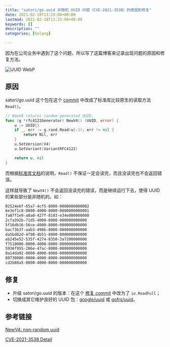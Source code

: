 ```yaml
---
title: "satori/go.uuid 非随机 UUID 问题（CVE-2021-3538）的原因和修复"
date: 2021-02-18T13:23:08+08:00
lastmod: 2021-02-18T13:23:08+08:00
keywords: []
description: ""
categories: [Golang]

---
```


因为在公司业务中遇到了这个问题，所以写了这篇博客来记录出现问题的原因和修复方法。

<!--more-->

![UUID WebP](/images/cause-and-fix-for-satori-go.uuid-non-random-uuid-issue-(cve-2021-3538)/uuid-logo.webp "UUID WebP")

## 原因

satori/go.uuid 这个包在这个 [commit](https://github.com/satori/go.uuid/commit/0ef6afb2f6cdd6cdaeee3885a95099c63f18fc8c "commit") 中改成了标准库比较原生的读取方法 `Read()`。

```go
// NewV4 returns random generated UUID.
func (g *rfc4122Generator) NewV4() (UUID, error) {
	u := UUID{}
	if _, err := g.rand.Read(u[:]); err != nil {
		return Nil, err
	}
	u.SetVersion(V4)
	u.SetVariant(VariantRFC4122)

	return u, nil
}
```

而根据[标准库文档](https://pkg.go.dev/io#Reader "标准库文档")的说明，`Read()` 不保证一定会读完，而且没读完也不会返回错误。

这样就导致了 `NewV4()` 不会返回没读完的错误，而是继续运行下去，使得 UUID 的某些部分是非随机的。如：

```txt
02524e6f-65a7-4cf5-8000-0000000000002
6e3ef1c8-0000-4000-8000-0000000000001
fa07f1e9-a8a0-427f-8103-e34e000000000
2cfa392b-71d5-4000-8000-000000000000
5f16db16-56ce-4000-8000-000000000000
bac73b37-aab3-498b-8000-000000000000
da5bd82d-4f98-4b51-8000-000000000000
eb245e52-535f-4274-8350-3a7200000000
f7510000-0000-4000-8000-000000000000
5936f955-286e-47ac-8000-000000000000
0a14da92-0000-4000-8000-000000000000
80730000-0000-4000-8000-000000000000
cd2b88a5-0000-4000-8000-000000000000
```

## 修复

* 升级 satori/go.uuid 的版本：在这个 [修复 commit](https://github.com/satori/go.uuid/commit/d91630c8510268e75203009fe7daf2b8e1d60c45 "修复 commit") 中改为了 `io.ReadFull`；
* 切换成其它维护良好的 UUID 包：[google/uuid](https://github.com/google/uuid/ "google/uuid") 或 [gofrs/uuid](https://github.com/gofrs/uuid "gofrs/uuid")。

## 参考链接

[NewV4: non-random uuid](https://github.com/satori/go.uuid/issues/73 "NewV4: non-random uuid")

[CVE-2021-3538 Detail](https://nvd.nist.gov/vuln/detail/CVE-2021-3538 "CVE-2021-3538 Detail")